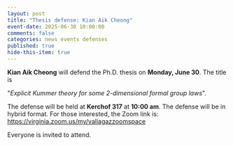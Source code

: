```yaml
---
layout: post
title: "Thesis defense: Kian Aik Cheong"
event-date: 2025-06-30 10:00:00
comments: false
categories: news events defenses
published: true
hide-this-item: true
---
```


**Kian Aik Cheong** will defend the Ph.D. thesis on **Monday, June 30**. The title is 

"_Explicit Kummer theory for some 2-dimensional formal group laws_". 

The defense will be held at **Kerchof 317** at **10:00 am**. The defense will be in hybrid format. For those interested, the Zoom link is: https://virginia.zoom.us/my/valiagazzoomspace

Everyone is invited to attend.
